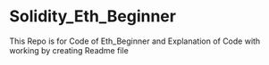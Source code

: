 # Solidity_Eth_Beginner
This Repo is for Code of Eth_Beginner and Explanation of Code with working by creating Readme file

